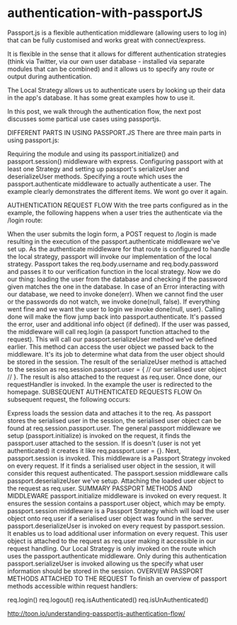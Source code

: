 # authentication-with-passportJS



Passport.js is a flexible authentication middleware (allowing users to log in) that can be fully customised and works great with connect/express.

It is flexible in the sense that it allows for different authentication strategies (think via Twitter, via our own user database - installed via separate modules that can be combined) and it allows us to specify any route or output during authentication.

The Local Strategy allows us to authenticate users by looking up their data in the app's database. It has some great examples how to use it.

In this post, we walk through the authentication flow, the next post discusses some partical use cases using passportjs.

DIFFERENT PARTS IN USING PASSPORT.JS
There are three main parts in using passport.js:

Requiring the module and using its passport.initialize() and passport.session() middleware with express.
Configuring passport with at least one Strategy and setting up passport's serializeUser and deserializeUser methods.
Specifying a route which uses the passport.authenticate middleware to actually authenticate a user.
The example clearly demonstrates the different items. We wont go over it again.

AUTHENTICATION REQUEST FLOW
With the tree parts configured as in the example, the following happens when a user tries the authenticate via the /login route:

When the user submits the login form, a POST request to /login is made resulting in the execution of the passport.authenticate middleware we've set up.
As the authenticate middleware for that route is configured to handle the local strategy, passport will invoke our implementation of the local strategy.
Passport takes the req.body.username and req.body.password and passes it to our verification function in the local strategy.
Now we do our thing: loading the user from the database and checking if the password given matches the one in the database.
In case of an Error interacting with our database, we need to invoke done(err). When we cannot find the user or the passwords do not watch, we invoke done(null, false). If everything went fine and we want the user to login we invoke done(null, user).
Calling done will make the flow jump back into passport.authenticate. It's passed the error, user and additional info object (if defined).
If the user was passed, the middleware will call req.login (a passport function attached to the request).
This will call our passport.serializeUser method we've defined earlier. This method can access the user object we passed back to the middleware. It's its job to determine what data from the user object should be stored in the session. The result of the serializeUser method is attached to the session as req.session.passport.user = { // our serialised user object // }.
The result is also attached to the request as req.user.
Once done, our requestHandler is invoked. In the example the user is redirected to the homepage.
SUBSEQUENT AUTHENTICATED REQUESTS FLOW
On subsequent request, the following occurs:

Express loads the session data and attaches it to the req. As passport stores the serialised user in the session, the serialised user object can be found at req.session.passport.user.
The general passport middleware we setup (passport.initialize) is invoked on the request, it finds the passport.user attached to the session. If is doesn't (user is not yet authenticated) it creates it like req.passport.user = {}.
Next, passport.session is invoked. This middleware is a Passport Strategy invoked on every request. If it finds a serialised user object in the session, it will consider this request authenticated.
The passport.session middleware calls passport.deserializeUser we've setup. Attaching the loaded user object to the request as req.user.
SUMMARY PASSPORT METHODS AND MIDDLEWARE
passport.initialize middleware is invoked on every request. It ensures the session contains a passport.user object, which may be empty.
passport.session middleware is a Passport Strategy which will load the user object onto req.user if a serialised user object was found in the server.
passport.deserializeUser is invoked on every request by passport.session. It enables us to load additional user information on every request. This user object is attached to the request as req.user making it accessible in our request handling.
Our Local Strategy is only invoked on the route which uses the passport.authenticate middleware.
Only during this authentication passport.serializeUser is invoked allowing us the specify what user information should be stored in the session.
OVERVIEW PASSPORT METHODS ATTACHED TO THE REQUEST
To finish an overview of passport methods accessible within request handlers:

req.login()
req.logout()
req.isAuthenticated()
req.isUnAuthenticated()


http://toon.io/understanding-passportjs-authentication-flow/
